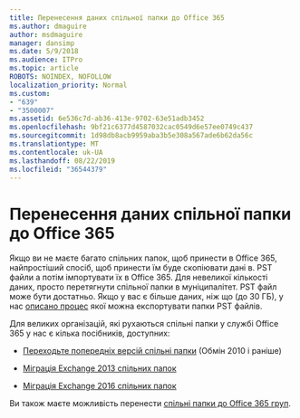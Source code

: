 ```yaml
---
title: Перенесення даних спільної папки до Office 365
ms.author: dmaguire
author: msdmaguire
manager: dansimp
ms.date: 5/9/2018
ms.audience: ITPro
ms.topic: article
ROBOTS: NOINDEX, NOFOLLOW
localization_priority: Normal
ms.custom:
- "639"
- "3500007"
ms.assetid: 6e536c7d-ab36-413e-9702-63e51adb3452
ms.openlocfilehash: 9bf21c6377d4587032cac0549d6e57ee0749c437
ms.sourcegitcommit: 1d98db8acb9959aba3b5e308a567ade6b62da56c
ms.translationtype: MT
ms.contentlocale: uk-UA
ms.lasthandoff: 08/22/2019
ms.locfileid: "36544379"
---
```

# <a name="migrate-public-folder-data-to-office-365"></a>Перенесення даних спільної папки до Office 365

Якщо ви не маєте багато спільних папок, щоб принести в Office 365, найпростіший спосіб, щоб принести їм буде скопіювати дані в. PST файли а потім імпортувати їх в Office 365. Для невеликої кількості даних, просто перетягнути спільної папки в муніципалітет. PST файл може бути достатньо. Якщо у вас є більше даних, ніж що (до 30 ГБ), у нас [описано процес](https://technet.microsoft.com/library/dn874017%28v=exchg.150%29.aspx) якої можна експортувати папки PST файлів.
  
Для великих організацій, які рухаються спільні папки у службі Office 365 у нас є кілька посібників, доступних:
  
- [Переходьте попередніх версій спільні папки](https://technet.microsoft.com/library/dn874017%28v=exchg.150%29.aspx) (Обмін 2010 і раніше)

- [Міграція Exchange 2013 спільних папок](https://technet.microsoft.com/library/mt798260%28v=exchg.150%29.aspx)

- [Міграція Exchange 2016 спільних папок](https://technet.microsoft.com/library/mt798260%28v=exchg.160%29.aspx)

Ви також маєте можливість перенести [спільні папки до Office 365 груп](https://technet.microsoft.com/library/mt843872%28v=exchg.150%29.aspx).
  